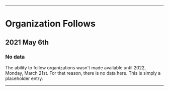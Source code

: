 
***

# Organization Follows

## 2021 May 6th

### No data

The ability to follow organizations wasn't made available until 2022, Monday, March 21st. For that reason, there is no data here. This is simply a placeholder entry.

***
